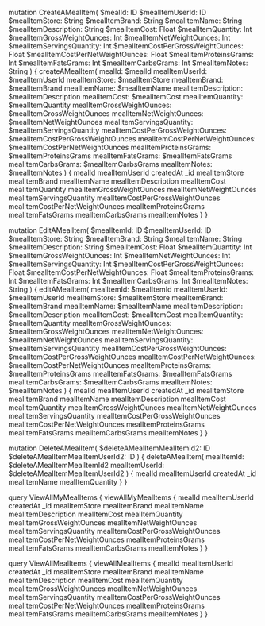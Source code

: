 <!-- *** Mutations *** -->
<!-- Create a Meal item -->
mutation CreateAMealItem(
  $mealId: ID
  $mealItemUserId: ID
  $mealItemStore: String
  $mealItemBrand: String
  $mealItemName: String
  $mealItemDescription: String
  $mealItemCost: Float
  $mealItemQuantity: Int
  $mealItemGrossWeightOunces: Int
  $mealItemNetWeightOunces: Int
  $mealItemServingsQuantity: Int
  $mealItemCostPerGrossWeightOunces: Float
  $mealItemCostPerNetWeightOunces: Float
  $mealItemProteinsGrams: Int
  $mealItemFatsGrams: Int
  $mealItemCarbsGrams: Int
  $mealItemNotes: String
) {
  createAMealItem(
    mealId: $mealId
    mealItemUserId: $mealItemUserId
    mealItemStore: $mealItemStore
    mealItemBrand: $mealItemBrand
    mealItemName: $mealItemName
    mealItemDescription: $mealItemDescription
    mealItemCost: $mealItemCost
    mealItemQuantity: $mealItemQuantity
    mealItemGrossWeightOunces: $mealItemGrossWeightOunces
    mealItemNetWeightOunces: $mealItemNetWeightOunces
    mealItemServingsQuantity: $mealItemServingsQuantity
    mealItemCostPerGrossWeightOunces: $mealItemCostPerGrossWeightOunces
    mealItemCostPerNetWeightOunces: $mealItemCostPerNetWeightOunces
    mealItemProteinsGrams: $mealItemProteinsGrams
    mealItemFatsGrams: $mealItemFatsGrams
    mealItemCarbsGrams: $mealItemCarbsGrams
    mealItemNotes: $mealItemNotes
  ) {
    mealId
    mealItemUserId
    createdAt
    _id
    mealItemStore
    mealItemBrand
    mealItemName
    mealItemDescription
    mealItemCost
    mealItemQuantity
    mealItemGrossWeightOunces
    mealItemNetWeightOunces
    mealItemServingsQuantity
    mealItemCostPerGrossWeightOunces
    mealItemCostPerNetWeightOunces
    mealItemProteinsGrams
    mealItemFatsGrams
    mealItemCarbsGrams
    mealItemNotes
  }
}

<!-- Edit a meal item -->
mutation EditAMealItem(
  $mealItemId: ID
  $mealItemUserId: ID
  $mealItemStore: String
  $mealItemBrand: String
  $mealItemName: String
  $mealItemDescription: String
  $mealItemCost: Float
  $mealItemQuantity: Int
  $mealItemGrossWeightOunces: Int
  $mealItemNetWeightOunces: Int
  $mealItemServingsQuantity: Int
  $mealItemCostPerGrossWeightOunces: Float
  $mealItemCostPerNetWeightOunces: Float
  $mealItemProteinsGrams: Int
  $mealItemFatsGrams: Int
  $mealItemCarbsGrams: Int
  $mealItemNotes: String
) {
  editAMealItem(
    mealItemId: $mealItemId
    mealItemUserId: $mealItemUserId
    mealItemStore: $mealItemStore
    mealItemBrand: $mealItemBrand
    mealItemName: $mealItemName
    mealItemDescription: $mealItemDescription
    mealItemCost: $mealItemCost
    mealItemQuantity: $mealItemQuantity
    mealItemGrossWeightOunces: $mealItemGrossWeightOunces
    mealItemNetWeightOunces: $mealItemNetWeightOunces
    mealItemServingsQuantity: $mealItemServingsQuantity
    mealItemCostPerGrossWeightOunces: $mealItemCostPerGrossWeightOunces
    mealItemCostPerNetWeightOunces: $mealItemCostPerNetWeightOunces
    mealItemProteinsGrams: $mealItemProteinsGrams
    mealItemFatsGrams: $mealItemFatsGrams
    mealItemCarbsGrams: $mealItemCarbsGrams
    mealItemNotes: $mealItemNotes
  ) {
    mealId
    mealItemUserId
    createdAt
    _id
    mealItemStore
    mealItemBrand
    mealItemName
    mealItemDescription
    mealItemCost
    mealItemQuantity
    mealItemGrossWeightOunces
    mealItemNetWeightOunces
    mealItemServingsQuantity
    mealItemCostPerGrossWeightOunces
    mealItemCostPerNetWeightOunces
    mealItemProteinsGrams
    mealItemFatsGrams
    mealItemCarbsGrams
    mealItemNotes
  }
}

<!-- Delete a meal item -->
mutation DeleteAMealItem(
  $deleteAMealItemMealItemId2: ID
  $deleteAMealItemMealItemUserId2: ID
) {
  deleteAMealItem(
    mealItemId: $deleteAMealItemMealItemId2
    mealItemUserId: $deleteAMealItemMealItemUserId2
  ) {
    mealId
    mealItemUserId
    createdAt
    _id
    mealItemName
    mealItemQuantity
  }
}

<!-- Queries -->
<!-- View all my meal items -->
query ViewAllMyMealItems {
  viewAllMyMealItems {
    mealId
    mealItemUserId
    createdAt
    _id
    mealItemStore
    mealItemBrand
    mealItemName
    mealItemDescription
    mealItemCost
    mealItemQuantity
    mealItemGrossWeightOunces
    mealItemNetWeightOunces
    mealItemServingsQuantity
    mealItemCostPerGrossWeightOunces
    mealItemCostPerNetWeightOunces
    mealItemProteinsGrams
    mealItemFatsGrams
    mealItemCarbsGrams
    mealItemNotes
  }
}

<!-- Query all meal items -->
query ViewAllMealItems {
  viewAllMealItems {
    mealId
    mealItemUserId
    createdAt
    _id
    mealItemStore
    mealItemBrand
    mealItemName
    mealItemDescription
    mealItemCost
    mealItemQuantity
    mealItemGrossWeightOunces
    mealItemNetWeightOunces
    mealItemServingsQuantity
    mealItemCostPerGrossWeightOunces
    mealItemCostPerNetWeightOunces
    mealItemProteinsGrams
    mealItemFatsGrams
    mealItemCarbsGrams
    mealItemNotes
  }
}